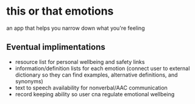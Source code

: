# this or that emotions
 an app that helps you narrow down what you're feeling

## Eventual implimentations
- resource list for personal wellbeing and safety links
- information/definition lists for each emotion (connect user to external dictionary so they can find examples, alternative definitions, and synonyms)
- text to speech availability for nonverbal/AAC communication
- record keeping ability so user cna regulate emotional wellbeing